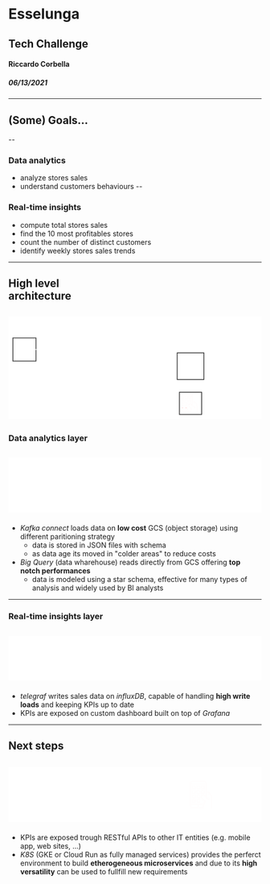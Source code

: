 # Esselunga<br/>
## Tech Challenge
#### Riccardo Corbella
##### 06/13/2021
---
## (Some) Goals...
--
### Data analytics
- analyze stores sales
- understand customers behaviours
--
### Real-time insights
- compute total stores sales
- find the 10 most profitables stores
- count the number of distinct customers
- identify weekly stores sales trends
---
## High level<br/> architecture
![Architecture](images/esselunga_tech_architettura.svg)
---
### Data analytics layer
![Analitycs layer](images/architettura_anal.svg)
--
- _Kafka connect_ loads data on __low cost__ GCS (object storage) using different paritioning strategy
  - data is stored in JSON files with schema
  - as data age its moved in "colder areas" to reduce costs
- _Big Query_ (data wharehouse) reads directly from GCS offering __top notch performances__
  - data is modeled using a star schema, effective for many types of analysis and widely used by BI analysts
---
### Real-time insights layer
![Real-time layer](images/architettura_real.svg)
--
- _telegraf_ writes sales data on _influxDB_, capable of handling __high write loads__ and keeping KPIs up to date
- KPIs are exposed on custom dashboard built on top of _Grafana_
---
## Next steps
![Extra layer](images/architettura_extra.svg)
--
- KPIs are exposed trough RESTful APIs to other IT entities (e.g. mobile app, web sites, ...)
- _K8S_ (GKE or Cloud Run as fully managed services) provides the perferct environment to build __etherogeneous microservices__ and due to its __high versatility__ can be used to fullfill new requirements